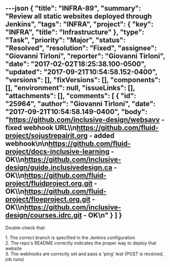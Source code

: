 ---json
{
  "title": "INFRA-89",
  "summary": "Review all static websites deployed through Jenkins",
  "tags": "INFRA",
  "project": {
    "key": "INFRA",
    "title": "Infrastructure"
  },
  "type": "Task",
  "priority": "Major",
  "status": "Resolved",
  "resolution": "Fixed",
  "assignee": "Giovanni Tirloni",
  "reporter": "Giovanni Tirloni",
  "date": "2017-02-02T18:25:38.100-0500",
  "updated": "2017-09-21T10:54:58.152-0400",
  "versions": [],
  "fixVersions": [],
  "components": [],
  "environment": null,
  "issueLinks": [],
  "attachments": [],
  "comments": [
    {
      "id": "25964",
      "author": "Giovanni Tirloni",
      "date": "2017-09-21T10:54:58.149-0400",
      "body": "<https://github.com/inclusive-design/websavv> - fixed webhook URL\\\n<https://github.com/fluid-project/sojustrepairit.org> - added webhook\n\n<https://github.com/fluid-project/docs-inclusive-learning> - OK\\\n<https://github.com/inclusive-design/guide.inclusivedesign.ca> - OK\\\n<https://github.com/fluid-project/fluidproject.org.git> - OK\\\n<https://github.com/fluid-project/floeproject.org.git> - OK\\\n<https://github.com/inclusive-design/courses.idrc.git> - OK\n"
    }
  ]
}
---
Double-check that:

1\. The correct branch is specified in the Jenkins configuration\
2\. The repo's README correctly indicates the proper way to deploy that website\
3\. The webhooks are correctly set and pass a 'ping' test (POST is received, job runs)

        